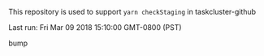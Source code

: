 This repository is used to support `yarn checkStaging` in taskcluster-github

Last run: Fri Mar 09 2018 15:10:00 GMT-0800 (PST)


bump
